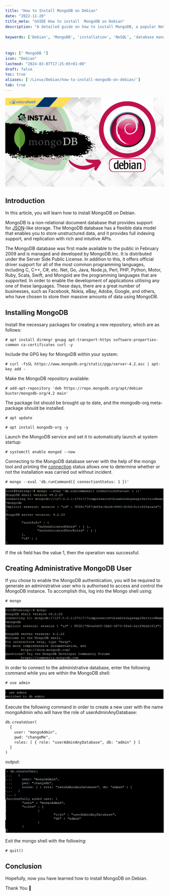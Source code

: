 ```yaml
---
title: "How to Install MongoDB on Debian"
date: "2022-11-20"
title_meta: "GUIDE How to install  MongoDB on Debian"
description: "A detailed guide on how to install MongoDB, a popular NoSQL database, on Debian."

keywords: ['Debian', 'MongoDB', 'installation', 'NoSQL', 'database management', 'Linux']


tags: [" MongoDB "]
icon: "Debian"
lastmod: "2024-03-07T17:25:05+01:00"
draft: false
toc: true
aliases: ['/Linux/Debian/how-to-install-mongodb-on-debian/']
tab: true
---
```


![How to Install MongoDB on Debian](images/How-to-Install-MongoDB-on-Debian-1-1024x576.png)

## Introduction

In this article, you will learn how to install MongoDB on Debian.

MongoDB is a non-relational document database that provides support for [JSON](https://aws.amazon.com/documentdb/what-is-json/)\-like storage. The MongoDB database has a flexible data model that enables you to store unstructured data, and it provides full indexing support, and replication with rich and intuitive APIs.

The MongoDB database was first made available to the public in February 2009 and is managed and developed by MongoDB.Inc. It is distributed under the Server Side Public License. In addition to this, it offers official driver support for all of the most common programming languages, including C, C++, C#, etc. Net, Go, Java, Node.js, Perl, PHP, Python, Motor, Ruby, Scala, Swift, and Mongoid are the programming languages that are supported. In order to enable the development of applications utilising any one of these languages. These days, there are a great number of businesses, such as Facebook, Nokia, eBay, Adobe, Google, and others, who have chosen to store their massive amounts of data using MongoDB.

## Installing MongoDB

Install the necessary packages for creating a new repository, which are as follows:

```
# apt install dirmngr gnupg apt-transport-https software-properties-common ca-certificates curl -y
```

Include the GPG key for MongoDB within your system:

```
# curl -fsSL https://www.mongodb.org/static/pgp/server-4.2.asc | apt-key add -
```

Make the MongoDB repository available:

```
# add-apt-repository 'deb https://repo.mongodb.org/apt/debian buster/mongodb-org/4.2 main'
```

The package list should be brought up to date, and the mongodb-org meta-package should be installed.

```
# apt update
```

```
# apt install mongodb-org -y
```

Launch the MongoDB service and set it to automatically launch at system startup:

```
# systemctl enable mongod --now
```

Connecting to the MongoDB database server with the help of the mongo tool and printing the [connection](https://utho.com/docs/tutorial/how-to-test-internet-connection-speed-in-ubuntu-20-04/) status allows one to determine whether or not the installation was carried out without incident.

```
# mongo --eval 'db.runCommand({ connectionStatus: 1 })'
```

![command output](images/image-509.png)

If the ok field has the value 1, then the operation was successful.

## Creating Administrative MongoDB User

If you chose to enable the MongoDB authentication, you will be required to generate an administrative user who is authorised to access and control the MongoDB instance. To accomplish this, log into the Mongo shell using:

```
# mongo
```

![command output](images/image-510.png)

In order to connect to the administrative database, enter the following command while you are within the MongoDB shell:

```
# use admin
```

![command output](images/image-511.png)

Execute the following command in order to create a new user with the name mongoAdmin who will have the role of userAdminAnyDatabase:

```
db.createUser(
  {
    user: "mongoAdmin", 
    pwd: "changeMe", 
    roles: [ { role: "userAdminAnyDatabase", db: "admin" } ]
  }
)
```

output:

![command output](images/image-513.png)

Exit the mongo shell with the following:

```
# quit()
```

## Conclusion

Hopefully, now you have learned how to install MongoDB on Debian.

Thank You 🙂
